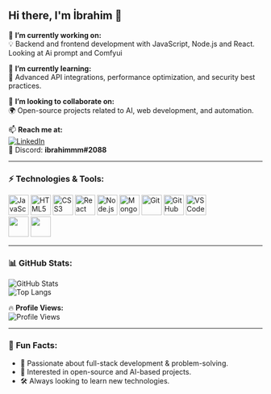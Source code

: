 ## Hi there, I'm İbrahim 👋  

🔭 **I’m currently working on:**   
💡 Backend and frontend development with JavaScript, Node.js and React. Looking at Ai prompt and Comfyui

🌱 **I’m currently learning:**   
🚀 Advanced API integrations, performance optimization, and security best practices.  

👯 **I’m looking to collaborate on:**  
🌍 Open-source projects related to AI, web development, and automation.  

📫 **Reach me at:**  
[![LinkedIn](https://img.shields.io/badge/LinkedIn-İbrahim_Akkul-0A66C2?style=flat&logo=linkedin&logoColor=white)](https://www.linkedin.com/in/ibrahim-akkul-1a6075233/)  
💬 Discord: **ibrahimmm#2088**  

---

### ⚡ **Technologies & Tools:**  

<p align="left">
  <img src="https://cdn.jsdelivr.net/gh/devicons/devicon/icons/javascript/javascript-original.svg" title="JavaScript" width="40"/>
  <img src="https://cdn.jsdelivr.net/gh/devicons/devicon/icons/html5/html5-original.svg" title="HTML5" width="40"/>
  <img src="https://cdn.jsdelivr.net/gh/devicons/devicon/icons/css3/css3-original.svg" title="CSS3" width="40"/>
  <img src="https://cdn.jsdelivr.net/gh/devicons/devicon/icons/react/react-original.svg" title="React" width="40"/>
  <img src="https://cdn.jsdelivr.net/gh/devicons/devicon/icons/nodejs/nodejs-original.svg" title="Node.js" width="40"/>
  <img src="https://cdn.jsdelivr.net/gh/devicons/devicon/icons/mongodb/mongodb-original.svg" title="MongoDB" width="40"/>
  <img src="https://cdn.jsdelivr.net/gh/devicons/devicon/icons/git/git-original.svg" title="Git" width="40"/>
  <img src="https://cdn.jsdelivr.net/gh/devicons/devicon/icons/github/github-original.svg" title="GitHub" width="40"/>
  <img src="https://cdn.jsdelivr.net/gh/devicons/devicon/icons/vscode/vscode-original.svg" title="VS Code" width="40"/>
  <br/>
  <img src="https://gpt-logo.gptshunt.com/MDYzMDE2MjIwMDIyMTkwMjIz.webp" width="40"/>
  <img src="https://r2.erweima.ai/i/31KbIZEcRDmNrjdDDsUynQ.png" width="40"/>
</p>


---

### 📊 **GitHub Stats:**  

![GitHub Stats](https://github-readme-stats.vercel.app/api?username=ibrahimakkul&show_icons=true&theme=radical&count_private=true&hide=stars,prs)  
![Top Langs](https://github-readme-stats.vercel.app/api/top-langs/?username=ibrahimakkul&layout=compact&theme=dracula&langs_count=6&exclude_repo=github-readme-stats,anuraghazra.github.io&cache_seconds=3600)  

🔥 **Profile Views:**  
![Profile Views](https://komarev.com/ghpvc/?username=ibrahimakkul&label=Visitors&color=0e75b6&style=flat)  

---

### 🌟 **Fun Facts:**  
- 🎯 Passionate about full-stack development & problem-solving.  
- 📌 Interested in open-source and AI-based projects.  
- 🛠️ Always looking to learn new technologies.  

